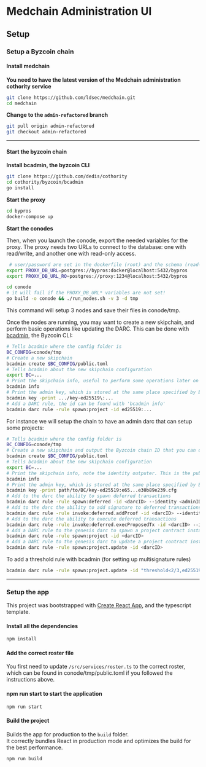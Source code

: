 # Medchain Administration UI

## Setup

### Setup a Byzcoin chain

#### Inatall medchain

**You need to have the latest version of the Medchain administration cothority service**

```sh
git clone https://github.com/ldsec/medchain.git
cd medchain

```

**Change to the `admin-refactored` branch**

```sh
git pull origin admin-refactored
git checkout admin-refactored
```

-----------

#### Start the byzcoin chain

**Install bcadmin, the byzcoin CLI**

```sh
git clone https://github.com/dedis/cothority
cd cothority/byzcoin/bcadmin
go install
```

**Start the proxy**

```sh
cd bypros
docker-compose up
```


**Start the conodes**

Then, when you launch the conode, export the needed variables for the proxy. The proxy needs two URLs to connect to the database: one with read/write, and another one with read-only access.
```sh
 # user/password are set in the dockerfile (root) and the schema (read-only user).
export PROXY_DB_URL=postgres://bypros:docker@localhost:5432/bypros
export PROXY_DB_URL_RO=postgres://proxy:1234@localhost:5432/bypros
```

```sh
cd conode
# it will fail if the PROXY_DB_URL* variables are not set!
go build -o conode && ./run_nodes.sh -v 3 -d tmp
```

This command will setup 3 nodes and save their files in conode/tmp.

Once the nodes are running, you may want to create a new skipchain, and perform
basic operations like updating the DARC. This can be done with
[bcadmin](https://github.com/dedis/cothority/tree/master/byzcoin/bcadmin), the
Byzcoin CLI:

```sh
# Tells bcadmin where the config folder is
BC_CONFIG=conode/tmp 
# Create a new skipchain
bcadmin create $BC_CONFIG/public.toml
# Tells bcadmin about the new skipchain configuration
export BC=...
# Print the skipchain info, useful to perform some operations later on
bcadmin info
# Print the admin key, which is stored at the same place specified by BC
bcadmin key -print .../key-ed25519\:...
# Add a DARC rule, the id can be found with 'bcadmin info'
bcadmin darc rule -rule spawn:project -id ed25519:...
```

For instance we will setup the chain to have an admin darc that can setup some projects:

```sh
# Tells bcadmin where the config folder is
BC_CONFIG=conode/tmp 
# Create a new skipchain and output the Byzcoin chain ID that you can directly copy paste
bcadmin create $BC_CONFIG/public.toml
# Tells bcadmin about the new skipchain configuration
export BC=...
# Print the skipchain info, note the identity outputer. This is the public key of the first administrator
bcadmin info
# Print the admin key, which is stored at the same place specified by BC
bcadmin key -print path/to/BC/key-ed25519:e65...e30b89e239.cfg
# Add to the darc the ability to spawn deferred transactions
bcadmin darc rule -rule spawn:deferred -id <darcID> --identity <adminID>
# Add to the darc the ability to add signature to deferred transactions
bcadmin darc rule -rule invoke:deferred.addProof -id <darcID> --identity <adminID>
# Add to the darc the ability to execute deferred transactions
bcadmin darc rule -rule invoke:deferred.execProposedTx -id <darcID> --identity <adminID>
# Add a DARC rule to the genesis darc to spawn a project contract instance
bcadmin darc rule -rule spawn:project -id <darcID>
# Add a DARC rule to the genesis darc to update a project contract instance
bcadmin darc rule -rule spawn:project.update -id <darcID>
```

To add a threshold rule with bcadmin (for setting up multisignature rules)

```sh
bcadmin darc rule -rule spawn:project.update -id "threshold<2/3,ed25519:7378d7edf205714e77af5d878ce454464ce0560e3f1633d68fea6dd40bb30238>"
```

---------

### Setup the app


This project was bootstrapped with [Create React App](https://github.com/facebook/create-react-app), and the typescript template.

#### Install all the dependencies

```sh
npm install
```

#### Add the correct roster file

You first need to update `/src/services/roster.ts` to the correct roster, which can be found in conode/tmp/public.toml if you followed the instructions above.

<!-- TODO  Add how to store the admin darc ID and the genesis DARC-->

#### npm run start to start the application

```sh
npm run start
```

#### Build the project

Builds the app for production to the `build` folder.\
It correctly bundles React in production mode and optimizes the build for the best performance.


```sh
npm run build
```

